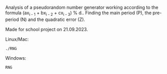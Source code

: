 Analysis of a pseudorandom number generator working according to the formula (ax<sub>i - 1</sub> + bx<sub>i - 2</sub> + cx<sub>i - 3</sub>) % d.. Finding the main period (P), the pre-period (N) and the quadratic error (Z).

Made for school project on 21.09.2023.

Linux/Mac:
```
./RNG
```

Windows:
```
RNG
```
